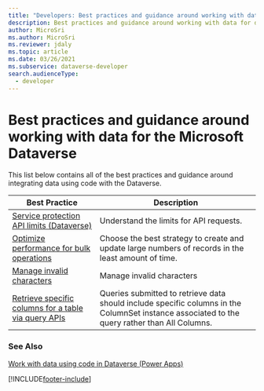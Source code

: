 ```yaml
---
title: "Developers: Best practices and guidance around working with data for the Microsoft Dataverse | Microsoft Docs"
description: Best practices and guidance around working with data for developers of Microsoft Dataverse.
author: MicroSri
ms.author: MicroSri
ms.reviewer: jdaly
ms.topic: article
ms.date: 03/26/2021
ms.subservice: dataverse-developer
search.audienceType: 
  - developer
---
```


# Best practices and guidance around working with data for the Microsoft Dataverse

This list below contains all of the best practices and guidance around integrating data using code with the Dataverse.

|Best Practice  |Description  |
|---------|---------|
|[Service protection API limits (Dataverse)](../../api-limits.md)|Understand the limits for API requests.|
|[Optimize performance for bulk operations](../../optimize-performance-create-update.md)|Choose the best strategy to create and update large numbers of records in the least amount of time.|
|[Manage invalid characters](invalidcharactersinfield.md)| Manage invalid characters |
|[Retrieve specific columns for a table via query APIs](retrieve-specific-columns-entity-via-query-apis.md) |Queries submitted to retrieve data should include specific columns in the ColumnSet instance associated to the query rather than All Columns.         |

### See Also

[Work with data using code in Dataverse (Power Apps)](../../work-with-data.md)<br />

[!INCLUDE[footer-include](../../../../includes/footer-banner.md)]
